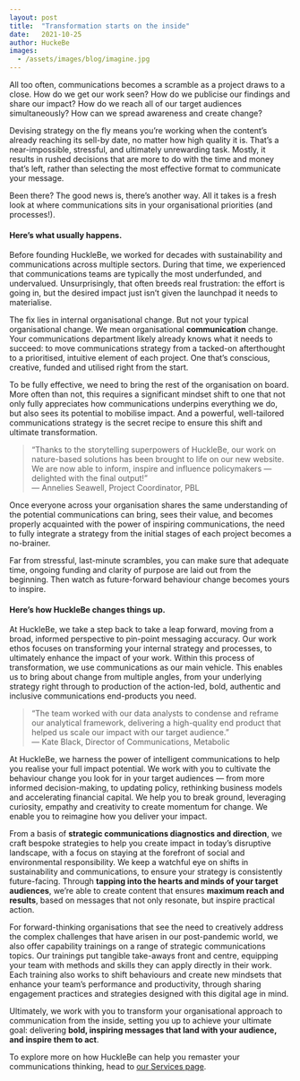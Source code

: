 ```yaml
---
layout: post
title:  "Transformation starts on the inside"
date:   2021-10-25
author: HuckeBe
images:
  - /assets/images/blog/imagine.jpg
---
```

All too often, communications becomes a scramble as a project draws to a close. How do we get our work seen? How do we publicise our findings and share our impact? How do we reach all of our target audiences simultaneously? How can we spread awareness and create change? 

Devising strategy on the fly means you’re working when the content’s already reaching its sell-by date, no matter how high quality it is. That’s a near-impossible, stressful, and ultimately unrewarding task. Mostly, it results in rushed decisions that are more to do with the time and money that’s left, rather than selecting the most effective format to communicate your message. 

Been there? The good news is, there’s another way. All it takes is a fresh look at where communications sits in your organisational priorities (and processes!).

#### Here’s what usually happens.

Before founding HuckleBe, we worked for decades with sustainability and communications across multiple sectors. During that time, we experienced that communications teams are typically the most underfunded, and undervalued. Unsurprisingly, that often breeds real frustration: the effort is going in, but the desired impact just isn’t given the launchpad it needs to materialise.

The fix lies in internal organisational change. But not your typical organisational change. We mean organisational **communication** change. Your communications department likely already knows what it needs to succeed: to move communications strategy from a tacked-on afterthought to a prioritised, intuitive element of each project. One that’s conscious, creative, funded and utilised right from the start.

To be fully effective, we need to bring the rest of the organisation on board. More often than not, this requires a significant mindset shift to one that not only fully appreciates how communications underpins everything we do, but also sees its potential to mobilise impact. And a powerful, well-tailored communications strategy is the secret recipe to ensure this shift and ultimate transformation.

> “Thanks to the storytelling superpowers of HuckleBe, our work on nature-based solutions has been brought to life on our new website. We are now able to inform, inspire and influence policymakers — delighted with the final output!” <br> &mdash; Annelies Seawell, Project Coordinator, PBL

Once everyone across your organisation shares the same understanding of the potential communications can bring,  sees their value, and becomes  properly acquainted with the power of inspiring communications, the need to fully integrate a strategy from the initial stages of each project becomes a no-brainer.

Far from stressful, last-minute scrambles, you can make sure that adequate time, ongoing funding and clarity of purpose are laid out from the beginning. Then watch as future-forward behaviour change becomes yours to inspire.

#### Here’s how HuckleBe changes things up.

At HuckleBe, we take a step back to take a leap forward, moving from a broad, informed perspective to pin-point messaging accuracy. Our work ethos focuses on transforming your internal strategy and processes, to ultimately enhance the impact of your work. Within this process of transformation, we use communications as our main vehicle. This enables us to bring about change from multiple angles, from your underlying strategy right through to production of the action-led, bold, authentic and inclusive communications end-products you need.

> “The team worked with our data analysts to condense and reframe our analytical framework, delivering a high-quality end product that helped us scale our impact with our target audience.” <br> &mdash; Kate Black, Director of Communications, Metabolic

At HuckleBe, we harness the power of intelligent communications to help you realise your full impact potential. We work with you to cultivate the behaviour change you look for in your target audiences — from more informed decision-making, to updating policy, rethinking business models and accelerating financial capital. We help you to break ground, leveraging curiosity, empathy and creativity to create momentum for change. We enable you to reimagine how you deliver your impact.

From a basis of **strategic communications diagnostics and direction**, we craft bespoke strategies to help you create impact in today’s disruptive landscape, with a focus on staying at the forefront of social and environmental responsibility. We keep a watchful eye on shifts in sustainability and communications, to ensure your strategy is consistently future-facing. Through **tapping into the hearts and minds of your target audiences**, we’re able to create content that ensures **maximum reach and results**, based on messages that not only resonate, but inspire practical action.

For forward-thinking organisations that see the need to creatively address the complex challenges that have arisen in our post-pandemic world, we also offer capability trainings on a range of strategic communications topics. Our trainings put tangible take-aways front and centre, equipping your team with methods and skills they can apply directly in their work. Each training also works to shift behaviours and create new mindsets that enhance your team’s performance and productivity, through sharing engagement practices and strategies designed with this digital age in mind.

Ultimately, we work with you to transform your organisational approach to communication from the inside, setting you up to achieve your ultimate goal: delivering **bold, inspiring messages that land with your audience, and inspire them to act**.

To explore more on how HuckleBe can help you remaster your communications thinking, head to [our Services page](/#services).
